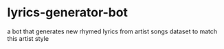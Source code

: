 # lyrics-generator-bot
a bot that generates new rhymed lyrics from artist songs dataset to match this artist style 

